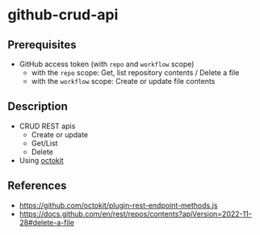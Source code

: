 # github-crud-api

## Prerequisites

* GitHub access token (with `repo` and `workflow` scope)
  * with the `repo` scope: Get, list repository contents / Delete a file
  * with the `workflow` scope: Create or update file contents

## Description

* CRUD REST apis
  * Create or update
  * Get/List
  * Delete
* Using [octokit](https://github.com/octokit/octokit.js)

## References

* https://github.com/octokit/plugin-rest-endpoint-methods.js
* https://docs.github.com/en/rest/repos/contents?apiVersion=2022-11-28#delete-a-file

